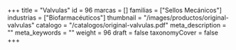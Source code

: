 +++
title = "Valvulas"
id = 96
marcas = []
familias = ["Sellos Mecánicos"]
industrias = ["Biofarmacéuticos"]
thumbnail = "/images/productos/original-valvulas"
catalogo = "/catalogos/original-valvulas.pdf"
meta_description = ""
meta_keywords = ""
weight = 96
draft = false
taxonomyCover = false
+++

